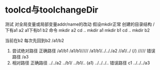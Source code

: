 # toolcd与toolchangeDir

测试 对全局变量或局部变量addr/name的改动
假设mkdir正常
创建的目录结构
/下有a1 a2
a1下有b1 b2
命令
mkdir a2
cd ..
mkdir a1
mkdir b1
cd ..
mkdir b2

当前在b2
每次先回到b2
/a1/b2

1. 尝试绝对路径
   正确路径
   /a1/b1
   /a1/b1/////
   /a1/b1/../.././a2
   //a1/../ (/)
   /////
   错误路径
   /a3
2. 相对路径
   正确路径
   ../../a2
   ../b1/
   ../b1/.. (a1)
   ../../../..
   错误路径
   c1
   ../../../a3
